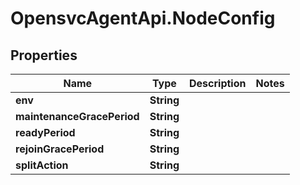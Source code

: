 # OpensvcAgentApi.NodeConfig

## Properties

Name | Type | Description | Notes
------------ | ------------- | ------------- | -------------
**env** | **String** |  | 
**maintenanceGracePeriod** | **String** |  | 
**readyPeriod** | **String** |  | 
**rejoinGracePeriod** | **String** |  | 
**splitAction** | **String** |  | 


